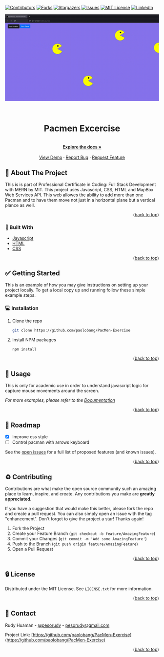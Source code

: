 <div id="top"></div>
<!--
*** Thanks for checking out the Best-README-Template. If you have a suggestion
*** that would make this better, please fork the repo and create a pull request
*** or simply open an issue with the tag "enhancement".
*** Don't forget to give the project a star!
*** Thanks again! Now go create something AMAZING! :D
-->



<!-- PROJECT SHIELDS -->
<!--
*** I'm using markdown "reference style" links for readability.
*** Reference links are enclosed in brackets [ ] instead of parentheses ( ).
*** See the bottom of this document for the declaration of the reference variables
*** for contributors-url, forks-url, etc. This is an optional, concise syntax you may use.
*** https://www.markdownguide.org/basic-syntax/#reference-style-links
-->
[![Contributors][contributors-shield]][contributors-url]
[![Forks][forks-shield]][forks-url]
[![Stargazers][stars-shield]][stars-url]
[![Issues][issues-shield]][issues-url]
[![MIT License][license-shield]][license-url]
[![LinkedIn][linkedin-shield]][linkedin-url]


![Product Name Screen Shot][product-screenshot]
<!-- PROJECT LOGO -->
<br />
<div align="center">
<h1 align="center">Pacmen Excercise  </h1>

  <p align="center">
    <br />
    <a href="https://github.com/paolobang/PacMen-Exercise" ><strong>Explore the docs »</strong></a>
    <br />
    <br />
    <a href="https://paolobang.github.io/PacMen-Exercise/" target="_blank">View Demo</a>
    ·
    <a href="https://github.com/paolobang/PacMen-Exercise/issues">Report Bug</a>
    ·
    <a href="https://github.com/paolobang/PacMen-Exercise/issues">Request Feature</a>
  </p>
</div>



<!-- ABOUT THE PROJECT -->
## :open_file_folder: About The Project



This is is part of Professional Certificate in Coding: Full Stack Development with MERN by MIT. This project uses Javascript, CSS, HTML and MapBox Web Services API. This web allowes the ability to add more than one Pacman and to have them move not just in a horizontal plane but a vertical plance as well.

<p align="right">(<a href="#top">back to top</a>)</p>



### :rocket: Built With

* [Javascript](https://developer.mozilla.org/en-US/docs/Web/JavaScript)
* [HTML](https://developer.mozilla.org/en-US/docs/Web/HTML)
* [CSS](https://developer.mozilla.org/en-US/docs/Web/CSS)

<p align="right">(<a href="#top">back to top</a>)</p>



<!-- GETTING STARTED -->
## :white_check_mark: Getting Started

This is an example of how you may give instructions on setting up your project locally.
To get a local copy up and running follow these simple example steps.

### :computer: Installation

1. Clone the repo
   ```sh
   git clone https://github.com/paolobang/PacMen-Exercise
   ```
2. Install NPM packages
   ```sh
   npm install
   ```

<p align="right">(<a href="#top">back to top</a>)</p>



<!-- USAGE EXAMPLES -->
## :pencil: Usage

This is only for academic use in order to understand javascript logic for capture mouse movements around the screen. 

_For more examples, please refer to the [Documentation](https://example.com)_

<p align="right">(<a href="#top">back to top</a>)</p>



<!-- ROADMAP -->
## :dart: Roadmap

- [x] Improve css style
- [ ] Control pacman with arrows keyboard

See the [open issues](https://github.com/paolobang/PacMen-Exercise/issues) for a full list of proposed features (and known issues).

<p align="right">(<a href="#top">back to top</a>)</p>



<!-- CONTRIBUTING -->
## :recycle: Contributing

Contributions are what make the open source community such an amazing place to learn, inspire, and create. Any contributions you make are **greatly appreciated**.

If you have a suggestion that would make this better, please fork the repo and create a pull request. You can also simply open an issue with the tag "enhancement".
Don't forget to give the project a star! Thanks again!

1. Fork the Project
2. Create your Feature Branch (`git checkout -b feature/AmazingFeature`)
3. Commit your Changes (`git commit -m 'Add some AmazingFeature'`)
4. Push to the Branch (`git push origin feature/AmazingFeature`)
5. Open a Pull Request

<p align="right">(<a href="#top">back to top</a>)</p>



<!-- LICENSE -->
## :lock: License

Distributed under the MIT License. See `LICENSE.txt` for more information.

<p align="right">(<a href="#top">back to top</a>)</p>



<!-- CONTACT -->
## :wave: Contact

Rudy Huaman - [@pesorudy](https://twitter.com/pesorudy) - pesorudy@gmail.com

Project Link: [https://github.com/paolobang/PacMen-Exercise](https://github.com/paolobang/PacMen-Exercise)

<p align="right">(<a href="#top">back to top</a>)</p>


<!-- MARKDOWN LINKS & IMAGES -->
<!-- https://www.markdownguide.org/basic-syntax/#reference-style-links -->
[contributors-shield]: https://img.shields.io/github/contributors/paolobang/PacMen-Exercise.svg?style=for-the-badge
[contributors-url]: https://github.com/paolobang/PacMen-Exercise/graphs/contributors
[forks-shield]: https://img.shields.io/github/forks/paolobang/PacMen-Exercise.svg?style=for-the-badge
[forks-url]: https://github.com/paolobang/PacMen-Exercise/network/members
[stars-shield]: https://img.shields.io/github/stars/paolobang/PacMen-Exercise.svg?style=for-the-badge
[stars-url]: https://github.com/paolobang/PacMen-Exercise/stargazers
[issues-shield]: https://img.shields.io/github/issues/paolobang/PacMen-Exercise.svg?style=for-the-badge
[issues-url]: https://github.com/paolobang/PacMen-Exercise/issues
[license-shield]: https://img.shields.io/github/license/paolobang/PacMen-Exercise.svg?style=for-the-badge
[license-url]: https://github.com/paolobang/PacMen-Exercise/blob/master/LICENSE.txt
[linkedin-shield]: https://img.shields.io/badge/-LinkedIn-black.svg?style=for-the-badge&logo=linkedin&colorB=555
[linkedin-url]: https://www.linkedin.com/in/rudyhuaman/
[product-screenshot]: /assets/screen.gif